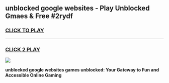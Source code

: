
## unblocked google websites - Play Unblocked Gmaes & Free #2rydf
<h3>
<a href="https://news.freeplayer.one?title=unblocked_google_websites&ref=24F">CLICK TO PLAY</a></h3>
<hr>

<h3>
<a href="https://news.freeplayer.one?title=unblocked_google_websites&ref=24F">CLICK 2 PLAY</a>
  
</h3>

<a href="https://news.freeplayer.one?title=unblocked_google_websites&ref=24F/"><img src="https://clearcache.store/games.png"></a>


**unblocked google websites games unblocked: Your Gateway to Fun and Accessible Online Gaming**
